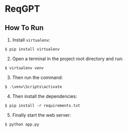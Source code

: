 # ReqGPT


## How To Run
1. Install `virtualenv`:
```
$ pip install virtualenv
```

2. Open a terminal in the project root directory and run:
```
$ virtualenv venv
```

3. Then run the command:
```
$ .\venv\Scripts\activate
```

4. Then install the dependencies:
```
$ pip install -r requirements.txt
```

5. Finally start the web server:
```
$ python app.py
```
